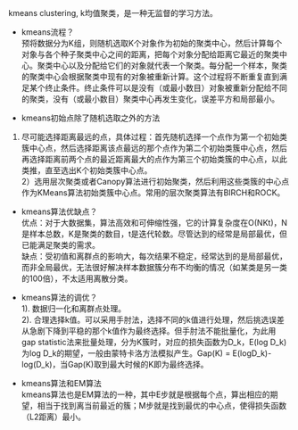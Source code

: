 kmeans clustering, k均值聚类，是一种无监督的学习方法。

- kmeans流程？  
预将数据分为K组，则随机选取K个对象作为初始的聚类中心，然后计算每个对象与各个种子聚类中心之间的距离，把每个对象分配给距离它最近的聚类中心。聚类中心以及分配给它们的对象就代表一个聚类。每分配一个样本，聚类的聚类中心会根据聚类中现有的对象被重新计算。这个过程将不断重复直到满足某个终止条件。终止条件可以是没有（或最小数目）对象被重新分配给不同的聚类，没有（或最小数目）聚类中心再发生变化，误差平方和局部最小。  

- kmeans初始点除了随机选取之外的方法  
1) 尽可能选择距离最远的点，具体过程：首先随机选择一个点作为第一个初始类簇中心点，然后选择距离该点最远的那个点作为第二个初始类簇中心点，然后再选择距离前两个点的最近距离最大的点作为第三个初始类簇的中心点，以此类推，直至选出K个初始类簇中心点。  
2）选用层次聚类或者Canopy算法进行初始聚类，然后利用这些类簇的中心点作为KMeans算法初始类簇中心点。常用的层次聚类算法有BIRCH和ROCK。

- kmeans算法优缺点？  
优点：对于大数据集，算法高效和可伸缩性强，它的计算复杂度在O(NKt)，N是样本总数，K是聚类的数目，t是迭代轮数。尽管达到的经常是局部最优，但已能满足聚类的需求。  
缺点：受初值和离群点的影响大，每次结果不稳定，经常达到的是局部最优，而非全局最优，无法很好解决样本数据簇分布不均衡的情况（如某类是另一类的100倍），不太适用离散分类。  

- kmeans算法的调优？  
1). 数据归一化和离群点处理。  
2). 合理选择k值。可以采用手肘法，选择不同的k值进行处理，然后挑选误差从急剧下降到平稳的那个k值作为最终选择。但手肘法不能批量化，为此用gap statistic法来批量处理，分为K簇时，对应的损失函数为D_k，E(log D_k)为log D_k的期望，一般由蒙特卡洛方法模拟产生。Gap(K) = E(logD_k)-log(D_k)，当Gap(K)取到最大时候的K即为最终选择。  

- kmeans算法和EM算法  
kmeans算法也是EM算法的一种，其中E步就是根据每个点，算出相应的期望，相当于找到离当前最近的簇；M步就是找到最优的中心点，使得损失函数（L2距离）最小。
